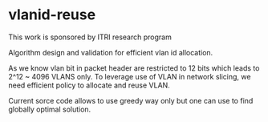 # vlanid-reuse

This work is sponsored by ITRI research program

Algorithm design and validation for efficient vlan id allocation. <br/>

As we know vlan bit in packet header are restricted to 12 bits which leads to 2^12 ~ 4096 VLANS only.
To leverage use of VLAN in network slicing, we need efficient policy to allocate and reuse VLAN. <br/>

Current sorce code allows to use greedy way only but one can use to find globally optimal solution.
